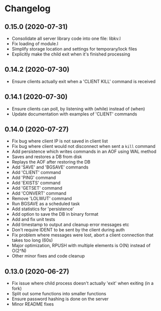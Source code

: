 # Changelog

## 0.15.0 (2020-07-31)

  * Consolidate all server library code into one file: libkv.l
  * Fix loading of module.l
  * Simplify storage location and settings for temporary/lock files
  * Explicitly make the child exit when it's finished processing

## 0.14.2 (2020-07-30)

  * Ensure clients actually exit when a 'CLIENT KILL' command is received

## 0.14.1 (2020-07-30)

  * Ensure clients can poll, by listening with (while) instead of (when)
  * Update documentation with examples of 'CLIENT' commands

## 0.14.0 (2020-07-27)

  * Fix bug where client IP is not saved in client list
  * Fix bug where client would not disconnect when sent a `kill` command
  * Add persistence which writes commands in an AOF using WAL method
  * Saves and restores a DB from disk
  * Replays the AOF after restoring the DB
  * Add 'SAVE' and 'BGSAVE' commands
  * Add 'CLIENT' command
  * Add 'PING' command
  * Add 'EXISTS' command
  * Add 'GETSET' command
  * Add 'CONVERT' command
  * Remove 'LOLWUT' command
  * Run BGSAVE as a scheduled task
  * Add statistics for 'persistence'
  * Add option to save the DB in binary format
  * Add and fix unit tests
  * Add timestamp to output and cleanup error messages etc
  * Don't require IDENT to be sent by the client during auth
  * Fix problem where messages were lost, abort a client connection that takes too long (60s)
  * Major optimization, RPUSH with multiple elements is O(N) instead of O(2^N)
  * Other minor fixes and code cleanup

## 0.13.0 (2020-06-27)

  * Fix issue where child process doesn't actually 'exit' when exiting (in a fork)
  * Split out some functions into smaller functions
  * Ensure password hashing is done on the server
  * Minor README fixes
